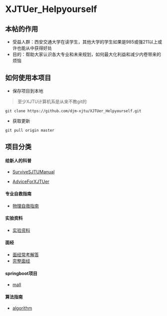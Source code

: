 # XJTUer_Helpyourself

## 本帖的作用
- 受益人群：西安交通大学在读学生，其他大学的学生如果是985或强211以上或许也能从中获得好处
- 目的：帮助大家认识各大专业和未来规划，如何最大化利益和减少内卷带来的烦恼

## 如何使用本项目
- 保存项目到本地
> 至少XJTU计算机系是从来不教git的
~~~
git clone https://github.com/djm-xjtu/XJTUer_Helpyourself.git
~~~
- 获取更新
~~~
git pull origin master
~~~
## 项目分类

#### 给新人的科普

- [SurviveSJTUManual](https://github.com/SurviveSJTU/SurviveSJTUManual)

- [AdviceForXJTUer](https://mp.weixin.qq.com/s/jorH0Ci1wC4BW4GDzqU7iA)

#### 专业自救指南
- [物理自救指南](https://www.zhihu.com/question/398899721/answer/2240399721?utm_source=wechat_session&utm_medium=social&utm_oi=1057242216107417600&utm_content=group1_myAnswer&utm_campaign=shareopn)

#### 实验资料
- [实验资料](https://github.com/cantjie/XJTU-Share)

#### 面经
- [面经常考解答](https://github.com/djm-xjtu/java-interview)
- [完整面经](https://github.com/CyC2018/CS-Notes)

#### springboot项目
- [mall](https://github.com/macrozheng/mall)

#### 算法指南
- [algorithm](https://github.com/djm-xjtu/PersonalTemplates)
